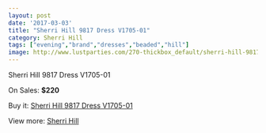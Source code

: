 ```yaml
---
layout: post
date: '2017-03-03'
title: "Sherri Hill 9817 Dress V1705-01"
category: Sherri Hill
tags: ["evening","brand","dresses","beaded","hill"]
image: http://www.lustparties.com/270-thickbox_default/sherri-hill-9817-dress-v1705-01.jpg
---
```

Sherri Hill 9817 Dress V1705-01

On Sales: **$220**
<a href="https://www.lustparties.com/en/sherri-hill/99-sherri-hill-9817-dress-v1705-01.html"><amp-img layout="responsive" width="600" height="600" src="//www.lustparties.com/270-thickbox_default/sherri-hill-9817-dress-v1705-01.jpg" alt="Sherri Hill 9817 Dress V1705-01 0" /></a>
<a href="https://www.lustparties.com/en/sherri-hill/99-sherri-hill-9817-dress-v1705-01.html"><amp-img layout="responsive" width="600" height="600" src="//www.lustparties.com/271-thickbox_default/sherri-hill-9817-dress-v1705-01.jpg" alt="Sherri Hill 9817 Dress V1705-01 1" /></a>
<a href="https://www.lustparties.com/en/sherri-hill/99-sherri-hill-9817-dress-v1705-01.html"><amp-img layout="responsive" width="600" height="600" src="//www.lustparties.com/272-thickbox_default/sherri-hill-9817-dress-v1705-01.jpg" alt="Sherri Hill 9817 Dress V1705-01 2" /></a>
<a href="https://www.lustparties.com/en/sherri-hill/99-sherri-hill-9817-dress-v1705-01.html"><amp-img layout="responsive" width="600" height="600" src="//www.lustparties.com/273-thickbox_default/sherri-hill-9817-dress-v1705-01.jpg" alt="Sherri Hill 9817 Dress V1705-01 3" /></a>

Buy it: [Sherri Hill 9817 Dress V1705-01](https://www.lustparties.com/en/sherri-hill/99-sherri-hill-9817-dress-v1705-01.html "Sherri Hill 9817 Dress V1705-01")

View more: [Sherri Hill](https://www.lustparties.com/en/2-sherri-hill "Sherri Hill")